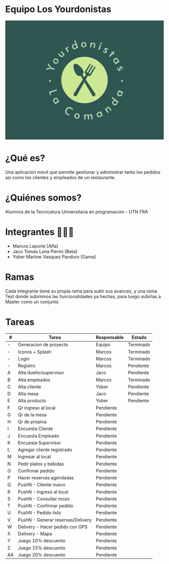 # Equipo Los Yourdonistas

![yourdonistas-logo](images/README/yourdonistas-logo.png)

# ¿Qué es?

Una aplicación móvil que permite gestionar y administrar tanto los pedidos así como los clientes y empleados de un restaurante.

# ¿Quiénes somos?

 Alumnos de la Tecnicatura Universitaria en programación - UTN FRA

# Integrantes 🙉🙊🙈

- Marcos Laporte [Alfa]
- Jaco Tomás Luna Pierini [Beta]
- Yober Marlow Vasquez Panduro [Gama]

# Ramas
  Cada integrante tiene su propia rama para subir sus avances, y una rama Test donde subimmos las funcionalidades ya hechas, para luego subirlas a Master como un conjunto.

# Tareas

| #  | Tarea                             | Responsable | Estado    |
| -- | --------------------------------- | ----------- | --------- |
| -  | Generacion de proyecto            | Equipo      | Terminado |
| -  | Iconos + Splash                   | Marcos      | Terminado |
| -  | Login                             | Marcos      | Terminado |
| -  | Registro                          | Marcos      | Pendiente |
| A  | Alta dueño/supervisor             | Jaco        | Pendiente |
| B  | Alta empleados                    | Marcos      | Terminado |
| C  | Alta cliente                      | Yober       | Pendiente |
| D  | Alta mesa                         | Jaco        | Pendiente |
| E  | Alta producto                     | Yober       | Pendiente |
| F  | Qr ingreso al local               | Pendiente   |           |
| G  | Qr de la mesa                     | Pendiente   |           |
| H  | Qr de propina                     | Pendiente   |           |
| I  | Encuesta Cliente                  | Pendiente   |           |
| J  | Encuesta Empleado                 | Pendiente   |           |
| K  | Encuesta Supervisor               | Pendiente   |           |
| L  | Agregar cliente registrado        | Pendiente   |           |
| M  | Ingresar al local                 | Pendiente   |           |
| N  | Pedir platos y bebidas            | Pendiente   |           |
| O  | Confirmar pedido                  | Pendiente   |           |
| P  | Hacer reservas agendadas          | Pendiente   |           |
| Q  | PushN - Cliente nuevo             | Pendiente   |           |
| R  | PushN - Ingreso al local          | Pendiente   |           |
| S  | PushN - Consultar mozo            | Pendiente   |           |
| T  | PushN - Confirmar pedido          | Pendiente   |           |
| U  | PushN - Pedido listo              | Pendiente   |           |
| V  | PushN - Generar reservas/Delivery | Pendiente   |           |
| W  | Delivery - Hacer pedido con GPS   | Pendiente   |           |
| X  | Delivery - Mapa                   | Pendiente   |           |
| Y  | Juego 10% descuento               | Pendiente   |           |
| Z  | Juego 15% descuento               | Pendiente   |           |
| AA | Juego 20% descuento               | Pendiente   |           |
